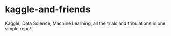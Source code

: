 # kaggle-and-friends
Kaggle, Data Science, Machine Learning, all the trials and tribulations in one simple repo!

